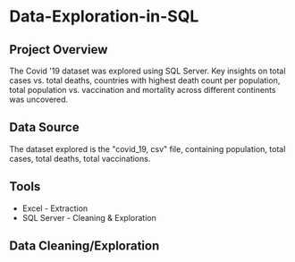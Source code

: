 # Data-Exploration-in-SQL

## Project Overview
The Covid '19 dataset was explored using SQL Server. Key insights on total cases vs. total deaths, countries with highest death count per population, total population vs. vaccination and mortality across different continents was uncovered.

## Data Source
The dataset explored is the "covid_19, csv" file, containing population, total cases, total deaths, total vaccinations.

## Tools
- Excel - Extraction
- SQL Server - Cleaning & Exploration

## Data Cleaning/Exploration
